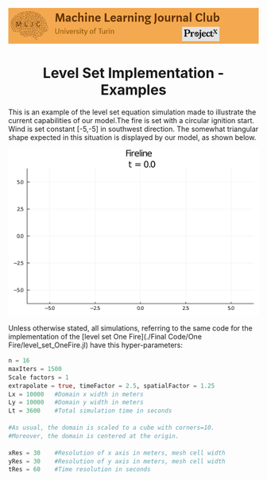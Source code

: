 ![Logo](/Support_Materials/Assets/Logo_MLJC.png)

<h1 align="center">
  Level Set Implementation - Examples
</h1>


This is an example of the level set equation simulation made to illustrate the current capabilities of our model.The fire is set with a circular ignition start. Wind is set constant [-5,-5] in southwest direction. The somewhat triangular shape
expected in this situation is displayed by our model, as shown below.

![Level Set Gif](/Level_Set_Implementation/Examples/fireline.gif)

Unless otherwise stated, all simulations, referring to the same code for the implementation of the [level set One Fire](./Final Code/One Fire/level_set_OneFire.jl) have this hyper-parameters:

```julia
n = 16
maxIters = 1500
Scale factors = 1
extrapolate = true, timeFactor = 2.5, spatialFactor = 1.25
Lx = 10000   #Domain x width in meters
Ly = 10000   #Domain y width in meters
Lt = 3600    #Total simulation time in seconds

#As usual, the domain is scaled to a cube with corners=10.
#Moreover, the domain is centered at the origin.

xRes = 30    #Resolution of x axis in meters, mesh cell width
yRes = 30    #Resolution of y axis in meters, mesh cell width
tRes = 60    #Time resolution in seconds
```
